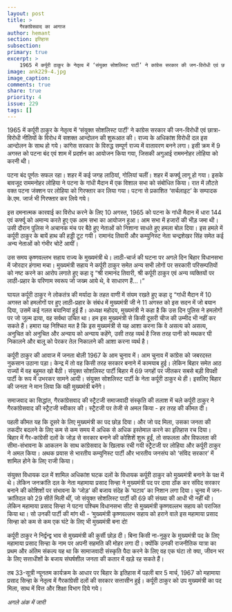 ```yaml
---
layout: post
title: >
    गैरकांग्रेसवाद का आगाज
author: hemant
section: इतिहास
subsection:
primary: true
excerpt: >
    1965 में कर्पूरी ठाकुर के नेतृत्व में ‘संयुक्त सोशलिस्ट पार्टी’ ने कांग्रेस सरकार की जन-विरोधी एवं छात्रा-विरोधी नीतियों के विरोध में सशक्त आन्दोलन की शुरूआत की। राज्य के अधिकांश विरोधी दल इस आन्दोलन के साथ हो गये। कांगेस सरकार के विरुद्ध सम्पूर्ण राज्य में वातावरण बनने लगा। 
image: ank229-4.jpg
image_caption: 
comments: true
share: true
priority: 4
issue: 229
tags: []
---
```


1965 में कर्पूरी ठाकुर के नेतृत्व में ‘संयुक्त सोशलिस्ट पार्टी’ ने कांग्रेस सरकार की जन-विरोधी एवं छात्रा-विरोधी नीतियों के विरोध में सशक्त आन्दोलन की शुरूआत की। राज्य के अधिकांश विरोधी दल इस आन्दोलन के साथ हो गये। कांगेस सरकार के विरुद्ध सम्पूर्ण राज्य में वातावरण बनने लगा। इसी क्रम में 9 अगस्त को पटना बंद एवं शाम में प्रदर्शन का आयोजन किया गया, जिसकी अगुआई राममनोहर लोहिया को करनी थी।

पटना बंद पूर्णतः सफल रहा। शहर में कई जगह लाठियां, गोलियां चलीं। शहर में कर्फ्यू लागू हो गया। इसके बावजूद राममनोहर लोहिया ने पटना के गांधी मैदान में एक विशाल सभा को संबोधित किया। रात में लौटते वक्त पटना जंक्शन पर लोहिया को गिरफ्तार कर लिया गया। पटना से प्रकाशित ‘सर्चलाइट’ के सम्पादक के.एम. जार्ज भी गिरफ्तार कर लिये गये।

इस दमनात्मक कारवाई का विरोध करने के लिए 10 अगस्त, 1965 को पटना के गांधी मैदान में धारा 144 एवं कर्फ्यू को अमान्य करते हुए एक आम सभा का आयोजन हुआ। आम सभा में हजारों की भीड़ जमा थी। उसी दौरान पुलिस ने अचानक मंच पर बैठे हुए नेताओं को निशाना साधते हुए हमला बोल दिया। इस हमले में कर्पूरी ठाकुर के बायें हाथ की हड्डी टूट गयी। रामानंद तिवारी और कम्युनिस्ट नेता चन्द्रशेखर सिंह समेत कई अन्य नेताओं को गंभीर चोटें आयीं।

उस समय कृष्णवल्लभ सहाय राज्य के मुख्यमंत्री थे। लाठी-चार्ज की घटना पर अगले दिन बिहार विधानसभा में जोरदार हंगामा मचा। मुख्यमंत्री सहाय ने कर्पूरी ठाकुर समेत अन्य सभी लोगों पर सरकारी परिसम्पतियों को नष्ट करने का आरोप लगाते हुए कहा दृ “श्री रामानंद तिवारी, श्री कर्पूरी ठाकुर एवं अन्य व्यक्तियों पर लाठी-प्रहार के परिणाम स्वरूप जो जख्म आये थे, वे साधारण हैं...।”

घायल कर्पूरी ठाकुर ने लोकतंत्र की मर्यादा के तहत वाणी में संयम रखते हुए कहा दृ “गांधी मैदान में 10 अगस्त को हमलोगों पर हुए लाठी-प्रहार के संबंध में मुख्यमंत्री जी ने 11 अगस्त को इस सदन में जो बयान दिया, उसमें कई गलत बयानियां हुई हैं। अध्यक्ष महोदय, मुख्यमंत्री ने कहा है कि उस दिन पुलिस ने हमलोगों पर जो जुल्म ढाया, वह सर्वथा उचित था। हम इस मुख्यमंत्री से किसी दूसरी चीज की उम्मीद भी नहीं कर सकते हैं। हमारा यह निश्चित मत है कि इस मुख्यमंत्री से यह आशा करना कि वे असत्य को असत्य, अनुचित को अनुचित और अन्याय को अन्याय कहेंगे, उसी तरह व्यर्थ है जिस तरह पानी को मथकर घी निकालने और बालू को पेरकर तेल निकालने की आशा करना व्यर्थ है।

कर्पूरी ठाकुर की आवाज में जनता बोली 1967 के आम चुनाव में। आम चुनाव में कांग्रेस को जबरदस्त नुकसान उठाना पड़ा। केन्द्र में तो वह किसी तरह सरकार बनाने में कामयाब हुई। लेकिन बिहार समेत आठ राज्यों में वह बहुमत खो बैठी। संयुक्त सोशलिस्ट पार्टी बिहार में 69 जगहों पर जीतकर सबसे बड़ी विपक्षी पार्टी के रूप में उभरकर सामने आयी। संयुक्त सोशलिस्ट पार्टी के नेता कर्पूरी ठाकुर थे ही। इसलिए बिहार की जनता ने मान लिया कि वही मुख्यमंत्री बनेंगे।

समाजवाद का सिद्धांत, गैरकांग्रेसवाद की स्ट्रैटजी
समाजवादी संस्कृति की तलाश में चले कर्पूरी ठाकुर ने गैरकांग्रेसवाद की स्ट्रैटजी स्वीकार की। स्ट्रैटजी पर तेजी से अमल किया - हर तरह की कीमत दी।

पहली कीमत यह कि दूसरे के लिए मुख्यमंत्री का पद छोड़ दिया। और जो पद मिला, उसका जनता की तकदीर बदलने के लिए कम से कम समय में अधिक से अधिक इस्तेमाल करने का इतिहास रच दिया।  
बिहार में गैर-कांग्रेसी दलों के जोड़ से सरकार बनाने की कोशिशें शुरू हुईं, तो सफलता और विफलता की सीमा-संभावना के आकलन के साथ कांग्रेसवाद के खिलाफ रची गयी स्ट्रैटजी पर लोहिया और कर्पूरी ठाकुर ने अमल किया। अथक प्रयास से भारतीय कम्युनिस्ट पार्टी और भारतीय जनसंघ को ‘संविद सरकार’ में शामिल होने के लिए राजी किया।

संयुक्त विधायक दल में शामिल अधिकांश घटक दलों के विधायक कर्पूरी ठाकुर को मुख्यमंत्री बनाने के पक्ष में थे। लेकिन जनक्रांति दल के नेता महामाया प्रसाद सिन्हा ने मुख्यमंत्री पद पर दावा ठोंक कर संविद सरकार बनाने की कोशिशों पर संभावना के ‘जोड़’ की बजाय संदेह के ‘घटाव’ का निशान लगा दिया।
चुनव में जन-क्रांतिदल को 29 सीतें मिली थीं, जो संयुक्त सोशलिस्ट पार्टी की 69 की संख्या की आधी भी नहीं थी। लेकिन महामाया प्रसाद सिन्हा ने पटना पश्चिम विधानसभा सीट से मुख्यमंत्री कृष्णवल्लभ सहाय को पराजित किया था। सो उनकी पार्टी की मांग थी - ‘मुख्यमंत्री कृष्णवल्लभ सहाय को हराने वाले इस महामाया प्रसाद सिन्हा को कम से कम एक घंटे के लिए भी मुख्यमंत्री बना दो!

कर्पूरी ठाकुर ने निर्द्वन्द्व भाव से मुख्यमंत्री की कुर्सी छोड़ दी। बिना किसी ना-नुकुर के मुख्यमंत्री पद के लिए महामाया प्रसाद सिन्हा के नाम पर अपनी सहमति की मोहर लगा दी। क्योंकि उनकी राजनीतिक यात्रा का प्रथम और अंतिम संकल्प यह था कि सामाजवादी संस्कृति पैदा करने के लिए वह एक घंटा तो क्या, जीवन भर के लिए सत्ताधीशों के बजाय संघर्षशील जनता की कतार में खड़े रह सकते हैं।

तब 33-सूत्री न्यूनतम कार्यक्रम के आधार पर बिहार के इतिहास में पहली बार 5 मार्च, 1967 को महामाया प्रसाद सिन्हा के नेतृत्व में गैरकांग्रेसी दलों की सरकार सत्तासीन हुई। कर्पूरी ठाकुर को उप मुख्यमंत्री का पद मिला, साथ में वित्त और शिक्षा विभाग दिये गये।

*अगले अंक में जारी*